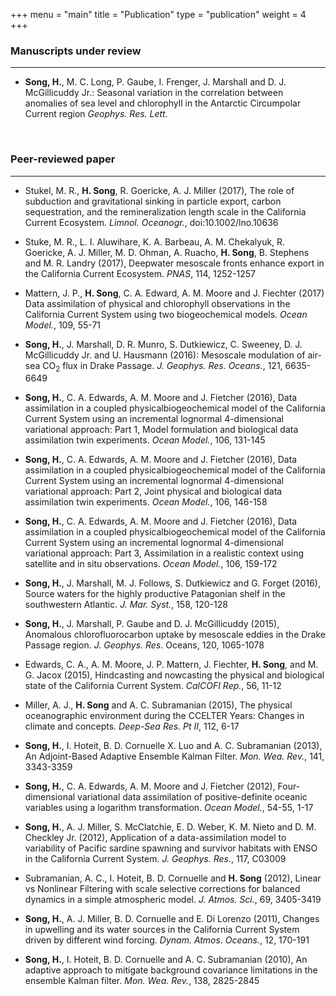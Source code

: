 +++
menu = "main"
title = "Publication"
type = "publication"
weight = 4
+++

### Manuscripts under review
------------
+ **Song, H.**, M. C. Long, P. Gaube, I. Frenger, J. Marshall and D. J. McGillicuddy Jr.: Seasonal variation in
the correlation between anomalies of sea level and chlorophyll in the Antarctic Circumpolar Current region
_Geophys. Res. Lett._

<br>

### Peer-reviewed paper
--------------

+ Stukel, M. R., **H. Song**, R. Goericke, A. J. Miller (2017), The role of subduction and gravitational sinking in particle export, carbon sequestration, and the remineralization length scale in the California Current Ecosystem. _Limnol. Oceanogr._, doi:10.1002/lno.10636

+ Stuke, M. R., L. I. Aluwihare, K. A. Barbeau, A. M. Chekalyuk, R. Goericke, A. J. Miller, M. D. Ohman, A. Ruacho, **H. Song**, B. Stephens and M. R. Landry (2017), Deepwater mesoscale fronts enhance export in the California Current Ecosystem. _PNAS_, 114, 1252-1257

+ Mattern, J. P., **H. Song**, C. A. Edward, A. M. Moore and J. Fiechter (2017) Data assimilation of physical and chlorophyll observations in the California Current System using two biogeochemical models. _Ocean Model._, 109, 55-71

+ **Song, H.**, J. Marshall, D. R. Munro, S. Dutkiewicz, C. Sweeney, D. J. McGillicuddy Jr. and U. Hausmann (2016): Mesoscale modulation of air-sea CO<sub>2</sub> flux in Drake Passage. _J. Geophys. Res. Oceans._, 121, 6635-6649

+ **Song, H.**, C. A. Edwards, A. M. Moore and J. Fietcher (2016), Data assimilation in a coupled physicalbiogeochemical model of the California Current System using an incremental lognormal 4-dimensional variational approach: Part 1, Model formulation and biological data assimilation twin experiments. _Ocean Model._, 106, 131-145

+ **Song, H.**, C. A. Edwards, A. M. Moore and J. Fietcher (2016), Data assimilation in a coupled physicalbiogeochemical model of the California Current System using an incremental lognormal 4-dimensional variational approach: Part 2, Joint physical and biological data assimilation twin experiments. _Ocean Model._, 106, 146-158

+ **Song, H.**, C. A. Edwards, A. M. Moore and J. Fietcher (2016), Data assimilation in a coupled physicalbiogeochemical model of the California Current System using an incremental lognormal 4-dimensional variational approach: Part 3, Assimilation in a realistic context using satellite and in situ observations. _Ocean Model._, 106, 159-172

+ **Song, H.**, J. Marshall, M. J. Follows, S. Dutkiewicz and G. Forget (2016), Source waters for the highly productive Patagonian shelf in the southwestern Atlantic. _J. Mar. Syst._, 158, 120-128

+ **Song, H.**, J. Marshall, P. Gaube and D. J. McGillicuddy (2015), Anomalous chlorofluorocarbon uptake by mesoscale eddies in the Drake Passage region. _J. Geophys. Res_. Oceans, 120, 1065-1078

+ Edwards, C. A., A. M. Moore, J. P. Mattern, J. Fiechter, **H. Song**, and M. G. Jacox (2015), Hindcasting and nowcasting the physical and biological state of the California Current System. _CalCOFI Rep._, 56, 11-12

+ Miller, A. J., **H. Song** and A. C. Subramanian (2015), The physical oceanographic environment during the CCELTER Years: Changes in climate and concepts. _Deep-Sea Res. Pt II_, 112, 6-17

+ **Song, H.**, I. Hoteit, B. D. Cornuelle X. Luo and A. C. Subramanian (2013), An Adjoint-Based Adaptive Ensemble Kalman Filter. _Mon. Wea. Rev._, 141, 3343-3359

+ **Song, H.**, C. A. Edwards, A. M. Moore and J. Fietcher (2012), Four-dimensional variational data assimilation of positive-definite oceanic variables using a logarithm transformation. _Ocean Model._, 54-55, 1-17

+ **Song, H.**, A. J. Miller, S. McClatchie, E. D. Weber, K. M. Nieto and D. M. Checkley Jr. (2012), Application of a data-assimilation model to variability of Pacific sardine spawning and survivor habitats with ENSO in the California Current System. _J. Geophys. Res._, 117, C03009

+ Subramanian, A. C., I. Hoteit, B. D. Cornuelle and **H. Song** (2012), Linear vs Nonlinear Filtering with scale selective corrections for balanced dynamics in a simple atmospheric model. _J. Atmos. Sci._, 69, 3405-3419

+ **Song, H.**, A. J. Miller, B. D. Cornuelle and E. Di Lorenzo (2011), Changes in upwelling and its water sources in the California Current System driven by different wind forcing. _Dynam. Atmos. Oceans._, 12, 170-191

+ **Song, H.**, I. Hoteit, B. D. Cornuelle and A. C. Subramanian (2010), An adaptive approach to mitigate background covariance limitations in the ensemble Kalman filter. _Mon. Wea. Rev._, 138, 2825-2845
